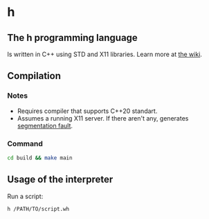 # h
## The h programming language
Is written in C++ using STD and X11 libraries.
Learn more at [the wiki](https://github.com/iluha168/h/wiki).
## Compilation
### Notes
* Requires compiler that supports C++20 standart.
* Assumes a running X11 server. If there aren't any, generates [segmentation fault](https://en.wikipedia.org/wiki/Segmentation_fault).
### Command
```sh
cd build && make main
```
## Usage of the interpreter
Run a script:
```sh
h /PATH/TO/script.wh
```
